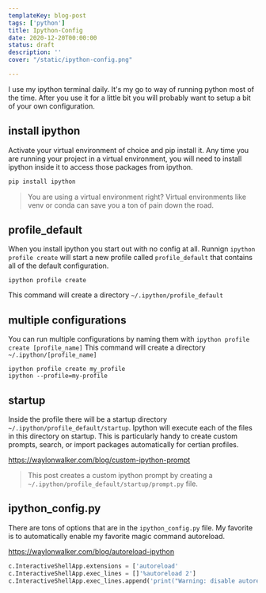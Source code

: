```yaml
---
templateKey: blog-post
tags: ['python']
title: Ipython-Config
date: 2020-12-20T00:00:00
status: draft
description: ''
cover: "/static/ipython-config.png"

---
```


I use my ipython terminal daily.  It's my go to way of running python most of
the time.  After you use it for a little bit you will probably want to setup a
bit of your own configuration.


## install ipython

Activate your virtual environment of choice and pip install it.  Any time you
are running your project in a virtual environment, you will need to install
ipython inside it to access those packages from ipython.


```bash
pip install ipython
```

> You are using a virtual environment right? Virtual environments like venv or
> conda can save you a ton of pain down the road.

## profile_default

When you install ipython you start out with no config at all.  Runnign `ipython
profile create` will start a new profile called `profile_default` that contains
all of the default configuration.

```
ipython profile create
```

This command will create a directory `~/.ipython/profile_default`

## multiple configurations

You can run multiple configurations by naming them with `ipython profile create
[profile_name]` This command will create a directory
`~/.ipython/[profile_name]`

```
ipython profile create my_profile
ipython --profile=my-profile
```

## startup

Inside the profile there will be a startup directory
`~/.ipython/profile_default/startup`.  Ipython will execute each of the files
in this directory on startup.  This is particularly handy to create custom
prompts, search, or import packages automatically for certian profiles.

https://waylonwalker.com/blog/custom-ipython-prompt

> This post creates a custom ipython prompt by creating a
> `~/.ipython/profile_default/startup/prompt.py` file.

## ipython_config.py


There are tons of options that are in the `ipython_config.py` file.  My
favorite is to automatically enable my favorite magic command autoreload.

https://waylonwalker.com/blog/autoreload-ipython

``` python
c.InteractiveShellApp.extensions = ['autoreload'
c.InteractiveShellApp.exec_lines = []'%autoreload 2']
c.InteractiveShellApp.exec_lines.append('print("Warning: disable autoreload in ipython_config.py to improve performance.")')
```
